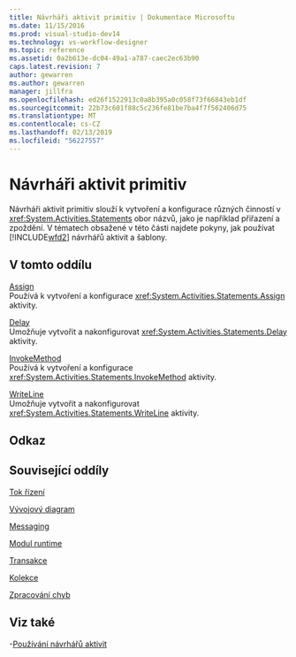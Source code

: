 ```yaml
---
title: Návrháři aktivit primitiv | Dokumentace Microsoftu
ms.date: 11/15/2016
ms.prod: visual-studio-dev14
ms.technology: vs-workflow-designer
ms.topic: reference
ms.assetid: 0a2b613e-dc04-49a1-a787-caec2ec63b90
caps.latest.revision: 7
author: gewarren
ms.author: gewarren
manager: jillfra
ms.openlocfilehash: ed26f1522913c0a8b395a0c058f73f66843eb1df
ms.sourcegitcommit: 22b73c601f88c5c236fe81be7ba4f7f562406d75
ms.translationtype: MT
ms.contentlocale: cs-CZ
ms.lasthandoff: 02/13/2019
ms.locfileid: "56227557"
---
```

# <a name="primitives-activity-designers"></a>Návrháři aktivit primitiv
Návrháři aktivit primitiv slouží k vytvoření a konfigurace různých činností v <xref:System.Activities.Statements> obor názvů, jako je například přiřazení a zpoždění. V tématech obsažené v této části najdete pokyny, jak používat [!INCLUDE[wfd2](../includes/wfd2-md.md)] návrhářů aktivit a šablony.  
  
## <a name="in-this-section"></a>V tomto oddílu  
 [Assign](../workflow-designer/assign-activity-designer.md)  
 Používá k vytvoření a konfigurace <xref:System.Activities.Statements.Assign> aktivity.  
  
 [Delay](../workflow-designer/delay-activity-designer.md)  
 Umožňuje vytvořit a nakonfigurovat <xref:System.Activities.Statements.Delay> aktivity.  
  
 [InvokeMethod](../workflow-designer/invokemethod-activity-designer.md)  
 Používá k vytvoření a konfigurace <xref:System.Activities.Statements.InvokeMethod> aktivity.  
  
 [WriteLine](../workflow-designer/writeline-activity-designer.md)  
 Umožňuje vytvořit a nakonfigurovat <xref:System.Activities.Statements.WriteLine> aktivity.  
  
## <a name="reference"></a>Odkaz  
  
## <a name="related-sections"></a>Související oddíly  
 [Tok řízení](../workflow-designer/control-flow-activity-designers.md)  
  
 [Vývojový diagram](../workflow-designer/flowchart-activity-designers.md)  
  
 [Messaging](../workflow-designer/messaging-activity-designers.md)  
  
 [Modul runtime](../workflow-designer/runtime-activity-designers.md)  
  
 [Transakce](../workflow-designer/transaction-activity-designers.md)  
  
 [Kolekce](../workflow-designer/collection-activity-designers.md)  
  
 [Zpracování chyb](../workflow-designer/error-handling-activity-designers.md)  
  
## <a name="see-also"></a>Viz také

-[Používání návrhářů aktivit](../workflow-designer/using-the-activity-designers.md)
